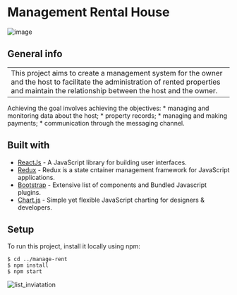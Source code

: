  # Management Rental House
![image](https://user-images.githubusercontent.com/32244766/104813288-edf66100-5810-11eb-9f45-b3b1f039f69b.png)

## General info
<table>
<tr>
<td>
    This project aims to create a management system for the owner and the host to facilitate the administration of rented properties and maintain the relationship between the host and the owner.
</td>
</tr>
</table>
Achieving the goal involves achieving the objectives: 
 * managing and monitoring data about the host; 
 * property records; 
 * managing and making payments; 
 * communication through the messaging channel.

## Built with 

- [ReactJs](https://reactjs.org/) - A JavaScript library for building user interfaces.
- [Redux](https://react-redux.js.org/introduction/quick-start) - Redux is a state cntainer management framework for JavaScript applications.
- [Bootstrap](http://getbootstrap.com/) - Extensive list of components and  Bundled Javascript plugins.
- [Chart.js](https://www.chartjs.org/docs/latest/) - Simple yet flexible JavaScript charting for designers & developers.

## Setup
To run this project, install it locally using npm:

```
$ cd ../manage-rent
$ npm install
$ npm start
```
![list_inviatation](https://user-images.githubusercontent.com/32244766/104813205-61e43980-5810-11eb-9435-b48aae5ba198.png)
